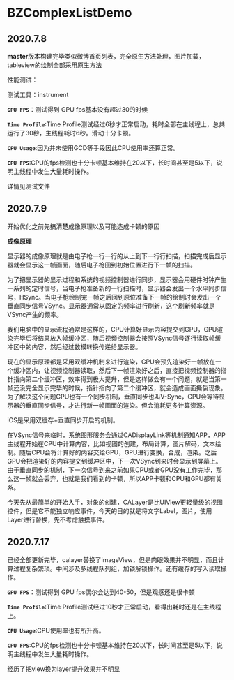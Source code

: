 # BZComplexListDemo

## 2020.7.8

**master**版本构建完毕类似微博首页列表，完全原生方法处理，图片加载，tableview的绘制全部采用原生方法

性能测试：

测试工具：instrument 

**`GPU FPS`**：测试得到 GPU fps基本没有超过30的时候

**`Time Profile`**:Time Profile测试经过6秒才正常启动，耗时全部在主线程上，总共运行了30秒，主线程耗时6秒。滑动十分卡顿。

**`CPU Usage`**:因为并未使用GCD等手段因此CPU使用率还算正常。

**`CPU FPS`**:CPU的fps检测也十分卡顿基本维持在20以下，长时间甚至是5以下，说明主线程中发生大量耗时操作。

详情见测试文件

## 2020.7.9

开始优化之前先搞清楚成像原理以及可能造成卡顿的原因

**成像原理**

显示器的成像原理就是由电子枪一行一行的从上到下一行行扫描，扫描完成后显示器就会显示这一帧画面，随后电子枪回到初始位置进行下一帧的扫描。

为了把显示器的显示过程和系统的视频控制器进行同步，显示器会用硬件时钟产生一系列的定时信号，当电子枪准备新的一行扫描时，显示器会发出一个水平同步信号，HSync。当电子枪绘制完一帧之后回到原位准备下一帧的绘制时会发出一个垂直同步信号VSync。显示器通常以固定的频率进行刷新，这个刷新频率就是VSync产生的频率。

我们电脑中的显示流程通常是这样的，CPU计算好显示内容提交到GPU，GPU渲染完毕后将结果放入帧缓冲区，随后视频控制器会按照VSync信号逐行读取帧缓冲区中的内容，然后经过数模转换传递给显示器。

现在的显示原理都是采用双缓冲机制来进行渲染，GPU会预先渲染好一帧放在一个缓冲区内，让视频控制器读取，然后下一帧渲染好之后，直接把视频控制器的指针指向第二个缓冲区，效率得到极大提升，但是这样做会有一个问题，就是当第一帧还没完全显示完毕的时候，指针指向了第二个缓冲区，就会造成画面撕裂现象。为了解决这个问题GPU也有一个同步机制，垂直同步也叫V-Sync，GPU会等待显示器的垂直同步信号，才进行新一帧画面的渲染。但会消耗更多计算资源。

iOS是采用双缓存+垂直同步开启的机制。

在VSync信号来临时，系统图形服务会通过CADisplayLink等机制通知APP，APP主线程开始在CPU中计算内容，比如视图的创建，布局计算，图片解码，文本绘制。随后CPU会将计算好的内容交给GPU，GPU进行变换，合成，渲染。之后GPU会把渲染好的内容提交到缓冲区中，下一次VSync到来时会显示到屏幕上。由于垂直同步的机制，下一次信号到来之前如果CPU或者GPU没有工作完毕，那么这一帧就会丢弃，也就是我们看到的卡顿，所以APP卡顿和CPU和GPU都有关系。

今天先从最简单的开始入手，对象的创建，CALayer是比UIView更轻量级的视图控件，但是它不能独立响应事件，今天的目的就是将文字Label，图片，使用Layer进行替换，先不考虑触摸事件。

## 2020.7.17

已经全部更新完毕，calayer替换了imageView，但是肉眼效果并不明显，而且计算过程复杂繁琐。中间涉及多线程队列组，加锁解锁操作。还有缓存的写入读取操作。

**`GPU FPS`**：测试得到 GPU fps偶尔会达到40-50，但是观感还是很卡顿

**`Time Profile`**:Time Profile测试经过10秒才正常启动，看得出耗时还是在主线程上。

**`CPU Usage`**:CPU使用率也有所升高。

**`CPU FPS`**:CPU的fps检测也十分卡顿基本维持在20以下，长时间甚至是5以下，说明主线程中发生大量耗时操作。

经历了把view换为layer提升效果并不明显

